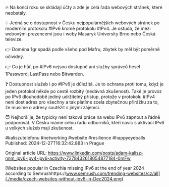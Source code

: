 🔥 Na konci roku se skládají účty a zde je celá řada webových stránek, které neobstály.


💡 Jedná se o dostupnost v Česku nejpopulárnějších webových stránek po moderním protokolu #IPv6 kromě protokolu #IPv4. Je ostuda, že mezi webovými prezencemi jsou i weby Masaryk University Brno nebo Česká televize.


👉 Doména 1gr spadá podle všeho pod Mafru, zbytek by měl být poměrně očividný.


👉 Co je hůř, po #IPv6 nejsou dostupné ani služby správců hesel 1Password, LastPass nebo Bitwarden.


❓ Dostupnost služeb i po #IPv6 je důležitá. Je to ochrana proti tomu, když je jeden protokol někde po cestě rozbitý (nedávná zkušenost). Také je provoz po IPv6 dlouhodobě jediný udržitelný přístup, protože v protokolu #IPv4 není dost adres pro všechny a tak platíme zcela zbytečnou přirážku za to, že musíme o adresy soutěžit s jinými zájemci.


😈 Nejhorší je, že typicky není taková práce na webu IPv6 zapnout a řádně podporovat. V Česku máme celou řadu odborníků, kteří navíc s aktivací IPv6 u velkých služeb mají zkušenost.

#kaliszutelefonu #networking #website #resilience #happyeyeballs
Published: 2024-12-27T16:32:42.883 in Prague

Original article URL: https://www.linkedin.com/posts/adam-kalisz-nnm_ipv6-ipv4-ipv6-activity-7278432618054877184-0mFw

[Websites popular in Czechia missing IPv6 at the end of year 2024 according to Semrushhttps://www.semrush.com/trending-websites/cz/all](./media/czech-websites-without-ipv6-in-Dec2024.png)